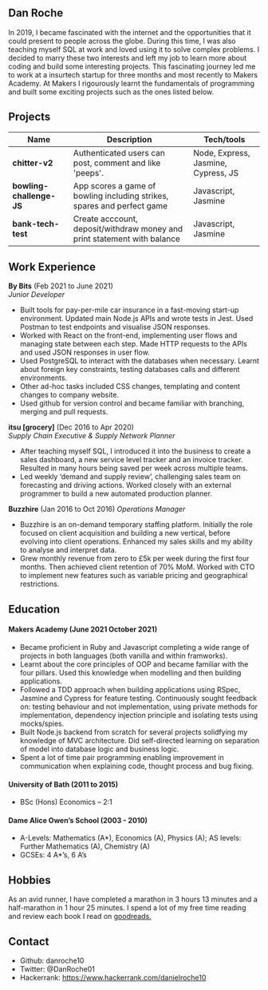 ## Dan Roche

In 2019, I became fascinated with the internet and the opportunities that it could present to people across the globe. During this time, I was also teaching myself SQL at work and loved using it to solve complex problems. I decided to marry these two interests and left my job to learn more about coding and build some interesting projects. This fascinating journey led me to work at a insurtech startup for three months and most recently to Makers Academy. At Makers I rigourously learnt the fundamentals of programming and built some exciting projects such as the ones listed below.
## Projects

| Name                         | Description                                                             | Tech/tools                           |
| ---------------------------- | ----------------------------------------------------------------------- | ------------------------------------ |
| **chitter-v2**               | Authenticated users can post, comment and like 'peeps'.                 | Node, Express, Jasmine, Cypress, JS  |
| **bowling-challenge-JS**     | App scores a game of bowling including strikes, spares and perfect game | Javascript, Jasmine                  |    
| **bank-tech-test**           | Create acccount, deposit/withdraw money and print statement with balance| Javascript, Jasmine        |             
## Work Experience

**By Bits** (Feb 2021 to June 2021)  
_Junior Developer_

- Built tools for pay-per-mile car insurance in a fast-moving start-up environment. Updated main Node.js APIs and wrote tests in Jest. Used Postman to test endpoints and visualise JSON responses.
- Worked with React on the front-end, implementing user flows and managing state between each step. Made HTTP requests to the APIs and used JSON responses in user flow.
- Used PostgreSQL to interact with the databases when necessary. Learnt about foreign key constraints, testing databases calls and different environments.
- Other ad-hoc tasks included CSS changes, templating and content changes to company website.
- Used github for version control and became familiar with branching, merging and pull requests.


**itsu [grocery]** (Dec 2016 to Apr 2020)  
_Supply Chain Executive & Supply Network Planner_

- After teaching myself SQL, I introduced it into the business to create a sales dashboard, a new service level tracker and an invoice tracker. Resulted in many hours being saved per week across multiple teams.
- Led weekly ‘demand and supply review’, challenging sales team on forecasting and driving actions. Worked closely with an external programmer to build a new automated production planner.

**Buzzhire** (Jan 2016 to Oct 2016)
_Operations Manager_

- Buzzhire is an on-demand temporary staffing platform. Initially the role focused on client acquisition and building a new vertical, before evolving into client operations. Enhanced my sales skills and my ability to analyse and interpret data. 
- Grew monthly revenue from zero to £5k per week during the first four months. Then achieved client retention of 70% MoM. Worked with CTO to implement new features such as variable pricing and geographical restrictions.

## Education

#### Makers Academy (June 2021 October 2021)
- Became proficient in Ruby and Javascript completing a wide range of projects in both languages (both vanilla and within framworks).
- Learnt about the core principles of OOP and became familiar with the four pillars. Used this knowledge when modelling and then building applications.
- Followed a TDD approach when building applications using RSpec, Jasmine and Cypress for feature testing. Continuously sought feedback on: testing behaviour and not implementation, using private methods for implementation, dependency injection principle and isolating tests using mocks/spies.
- Built Node.js backend from scratch for several projects solidfying my knowledge of MVC architecture. Did self-directed learning on separation of model into database logic and business logic. 
- Spent a lot of time pair programming enabling improvement in communication when explaining code, thought process and bug fixing.

#### University of Bath (2011 to 2015)

- BSc (Hons) Economics – 2:1

#### Dame Alice Owen’s School (2003 - 2010)                                                                                                                                        
- A-Levels: Mathematics (A*), Economics (A), Physics (A); AS levels: Further Mathematics (A), Chemistry (A)
- GCSEs: 4 A*’s, 6 A’s	

## Hobbies

As an avid runner, I have completed a marathon in 3 hours 13 minutes and a half-marathon in 1 hour 25 minutes.
I spend a lot of my free time reading and review each book I read on [goodreads.](https://www.goodreads.com/review/list/60295249?shelf=read)

## Contact
- Github: danroche10
- Twitter: @DanRoche01
- Hackerrank: https://www.hackerrank.com/danielroche10
